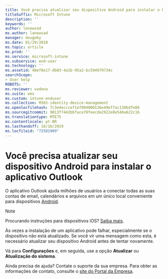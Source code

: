 ```yaml
---
title: Você precisa atualizar seu dispositivo Android para instalar o Outlook | Microsoft Docs
titleSuffix: Microsoft Intune
description: ''
keywords: ''
author: lenewsad
ms.author: lanewsad
manager: dougeby
ms.date: 01/29/2018
ms.topic: article
ms.prod: ''
ms.service: microsoft-intune
ms.subservice: end-user
ms.technology: ''
ms.assetid: 48ef8e17-db03-4a1b-95a2-bc594979734c
searchScope:
- User help
ROBOTS: ''
ms.reviewer: vadona
ms.suite: ems
ms.custom: intune-enduser
ms.collection: M365-identity-device-management
ms.openlocfilehash: 7c3e4ecccef1ef094000136e49effac138bdfe88
ms.sourcegitcommit: 9013f7442bbface78feecde2922e8e546a622c16
ms.translationtype: MTE75
ms.contentlocale: pt-BR
ms.lasthandoff: 10/16/2019
ms.locfileid: "72501909"
---
```

# <a name="you-need-to-update-your-android-device-to-install-the-outlook-app"></a>Você precisa atualizar seu dispositivo Android para instalar o aplicativo Outlook

O aplicativo Outlook ajuda milhões de usuários a conectar todas as suas contas de email, calendários e arquivos em um único local conveniente para dispositivos [Android](https://play.google.com/store/apps/details?id=com.microsoft.office.outlook).

>[!NOTE]
> Procurando instruções para dispositivos iOS? [Saiba mais](update-device-outlook-ios.md).

Às vezes a instalação de um aplicativo pode falhar, especialmente se o dispositivo não está atualizado. Se você vir uma mensagem como esta, é necessário atualizar seu dispositivo Android antes de tentar novamente.

Vá para **Configurações** e, em seguida, use a opção **Atualizar** ou **Atualização do sistema**.

Ainda precisa de ajuda? Contate o suporte da sua empresa. Para obter as informações de contato, consulte o [site do Portal da Empresa](https://go.microsoft.com/fwlink/?linkid=2010980).
